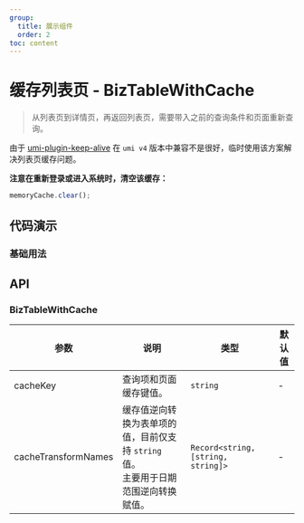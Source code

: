 ```yaml
---
group:
  title: 展示组件
  order: 2
toc: content
---
```


# 缓存列表页 - BizTableWithCache

> 从列表页到详情页，再返回列表页，需要带入之前的查询条件和页面重新查询。

由于 [umi-plugin-keep-alive](https://www.npmjs.com/package/umi-plugin-keep-alive) 在 `umi v4` 版本中兼容不是很好，临时使用该方案解决列表页缓存问题。

**注意在重新登录或进入系统时，清空该缓存：**

```javascript
memoryCache.clear();
```

## 代码演示

### 基础用法

<code src='../../src/demos/BizTableWithCache/basic.tsx'></code>

## API

### BizTableWithCache

| 参数 | 说明 | 类型 | 默认值 |
| --- | --- | --- | --- |
| cacheKey | 查询项和页面缓存键值。 | `string` | - |
| cacheTransformNames | 缓存值逆向转换为表单项的值，目前仅支持 `string` 值。<br/>主要用于日期范围逆向转换赋值。 | `Record<string, [string, string]>` | - |
